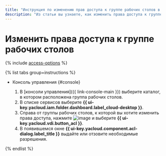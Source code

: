 ```yaml
---
title: "Инструкция по изменению прав доступа к группе рабочих столов в {{ cloud-desktop-full-name }}"
description: "Из статьи вы узнаете, как изменить права доступа к группе рабочих столов в {{ cloud-desktop-full-name }}."
---
```


# Изменить права доступа к группе рабочих столов

{% include [access-options](../../../_includes/cloud-desktop/access-options.md) %}

{% list tabs group=instructions %}

- Консоль управления {#console}

  1. В [консоли управления]({{ link-console-main }}) выберите каталог, в котором расположена группа рабочих столов.
  1. В списке сервисов выберите **{{ ui-key.yacloud.iam.folder.dashboard.label_cloud-desktop }}**.
  1. Справа от группы рабочих столов, к которой вы хотите изменить права доступа, нажмите ![image](../../../_assets/console-icons/ellipsis.svg) и выберите **{{ ui-key.yacloud.vdi.button_acl }}**.
  1. В появившемся окне **{{ ui-key.yacloud.component.acl-dialog.label_title }}** выдайте или отзовите необходимые разрешения.

{% endlist %}
